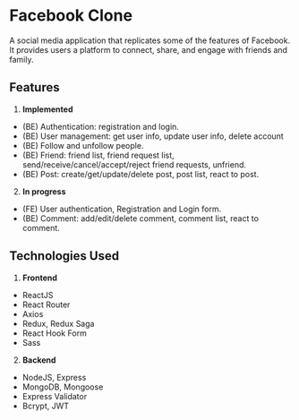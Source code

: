 # Facebook Clone

A social media application that replicates some of the features of Facebook. It provides users a platform to connect, share, and engage with friends and family.

## Features

1. **Implemented**

- (BE) Authentication: registration and login.
- (BE) User management: get user info, update user info, delete account
- (BE) Follow and unfollow people.
- (BE) Friend: friend list, friend request list, send/receive/cancel/accept/reject friend requests, unfriend.
- (BE) Post: create/get/update/delete post, post list, react to post.

2. **In progress**

- (FE) User authentication, Registration and Login form.
- (BE) Comment: add/edit/delete comment, comment list, react to comment.

## Technologies Used

1. **Frontend**

- ReactJS
- React Router
- Axios
- Redux, Redux Saga
- React Hook Form
- Sass

2. **Backend**

- NodeJS, Express
- MongoDB, Mongoose
- Express Validator
- Bcrypt, JWT

